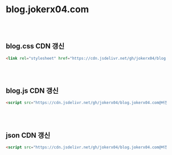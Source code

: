 # blog.jokerx04.com
<br /><br />

## blog.css CDN 갱신

```html
<link rel="stylesheet" href="https://cdn.jsdelivr.net/gh/jokerx04/blog.jokerx04.com@버전 또는 Hash 코드/blog.css" />
```
<br /><br />

## blog.js CDN 갱신

```html
<script src="https://cdn.jsdelivr.net/gh/jokerx04/blog.jokerx04.com@버전 또는 Hash 코드/blog.js"></script>
```
<br /><br />

## json CDN 갱신

```html
<script src="https://cdn.jsdelivr.net/gh/jokerx04/blog.jokerx04.com@버전 또는 Hash 코드/json/json.json"></script>
```
<br /><br />
